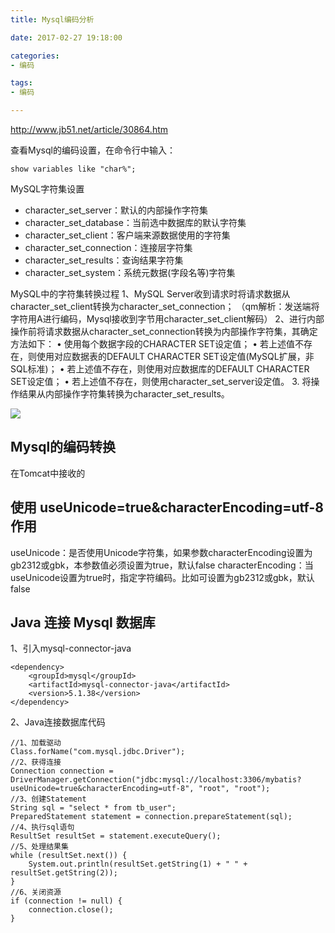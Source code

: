 ```yaml
---
title: Mysql编码分析

date: 2017-02-27 19:18:00

categories:
- 编码

tags:
- 编码

---
```


http://www.jb51.net/article/30864.htm

查看Mysql的编码设置，在命令行中输入：

	show variables like "char%";

MySQL字符集设置 

* character_set_server：默认的内部操作字符集 
* character_set_database：当前选中数据库的默认字符集 
* character_set_client：客户端来源数据使用的字符集 
* character_set_connection：连接层字符集 
* character_set_results：查询结果字符集 
* character_set_system：系统元数据(字段名等)字符集

MySQL中的字符集转换过程 
1、MySQL Server收到请求时将请求数据从character_set_client转换为character_set_connection； （qm解析：发送端将字符用A进行编码，Mysql接收到字节用character_set_client解码）
2、进行内部操作前将请求数据从character_set_connection转换为内部操作字符集，其确定方法如下： 
• 使用每个数据字段的CHARACTER SET设定值； 
• 若上述值不存在，则使用对应数据表的DEFAULT CHARACTER SET设定值(MySQL扩展，非SQL标准)； 
• 若上述值不存在，则使用对应数据库的DEFAULT CHARACTER SET设定值； 
• 若上述值不存在，则使用character_set_server设定值。 
3. 将操作结果从内部操作字符集转换为character_set_results。 

![](http://i.imgur.com/6gWJtFs.jpg)

## Mysql的编码转换

在Tomcat中接收的


## 使用 useUnicode=true&characterEncoding=utf-8 作用

useUnicode：是否使用Unicode字符集，如果参数characterEncoding设置为gb2312或gbk，本参数值必须设置为true，默认false
characterEncoding：当useUnicode设置为true时，指定字符编码。比如可设置为gb2312或gbk，默认false
## Java 连接 Mysql 数据库

1、引入mysql-connector-java

	<dependency>
	    <groupId>mysql</groupId>
	    <artifactId>mysql-connector-java</artifactId>
	    <version>5.1.38</version>
	</dependency>

2、Java连接数据库代码

	//1、加载驱动
	Class.forName("com.mysql.jdbc.Driver");
	//2、获得连接
	Connection connection = DriverManager.getConnection("jdbc:mysql://localhost:3306/mybatis?useUnicode=true&characterEncoding=utf-8", "root", "root");
	//3、创建Statement
	String sql = "select * from tb_user";
	PreparedStatement statement = connection.prepareStatement(sql);
	//4、执行sql语句
	ResultSet resultSet = statement.executeQuery();
	//5、处理结果集
	while (resultSet.next()) {
	    System.out.println(resultSet.getString(1) + " " + resultSet.getString(2));
	}
	//6、关闭资源
	if (connection != null) {
	    connection.close();
	}